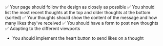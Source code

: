 ✅ Your page should follow the design as closely as possible
✅ You should list the most recent thoughts at the top and older thoughts at the bottom (sorted)
✅ Your thoughts should show the content of the message and how many likes they've received
✅ You should have a form to post new thoughts
✅ Adapting to the different viewports

- You should implement the heart button to send likes on a thought
